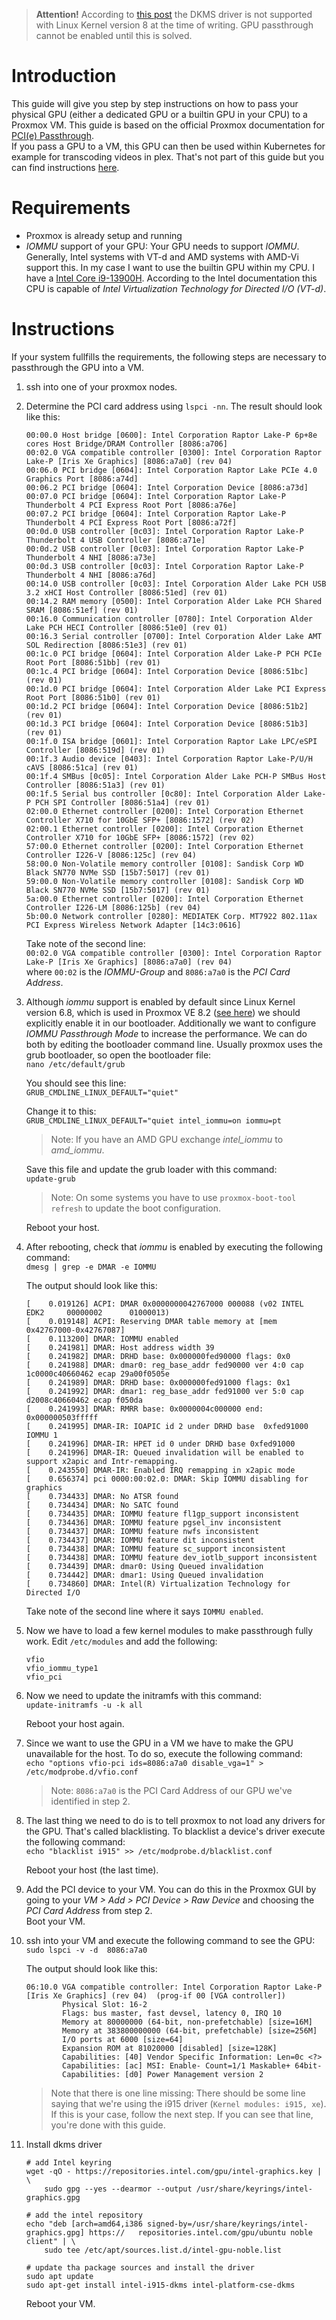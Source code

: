 > **Attention!** According to [this post](https://github.com/intel-analytics/ipex-llm/issues/12156) the DKMS driver is not supported with Linux Kernel version 8 at the time of writing. GPU passthrough cannot be enabled until this is solved.

# Introduction
This guide will give you step by step instructions on how to pass your physical GPU (either a dedicated GPU or a builtin GPU in your CPU) to a Proxmox VM. This guide is based on the official Proxmox documentation for [PCI(e) Passthrough](https://pve.proxmox.com/wiki/PCI(e)_Passthrough).  
If you pass a GPU to a VM, this GPU can then be used within Kubernetes for example for transcoding videos in plex. That's not part of this guide but you can find instructions [here](../Kubernetes/GPU%20Passthrough/Readme.md).

# Requirements
* Proxmox is already setup and running
* _IOMMU_ support of your GPU: Your GPU needs to support _IOMMU_. Generally, Intel systems with VT-d and AMD systems with AMD-Vi support this. In my case I want to use the builtin GPU within my CPU. I have a [Intel Core i9-13900H](https://www.intel.com/content/www/us/en/products/sku/232135/intel-core-i913900h-processor-24m-cache-up-to-5-40-ghz/specifications.html). According to the Intel documentation this CPU is capable of _Intel Virtualization Technology for Directed I/O (VT-d)_.

# Instructions

If your system fullfills the requirements, the following steps are necessary to passthrough the GPU into a VM.

1. ssh into one of your proxmox nodes.

2. Determine the PCI card address using `lspci -nn`. The result should look like this:

    ```shell
    00:00.0 Host bridge [0600]: Intel Corporation Raptor Lake-P 6p+8e cores Host Bridge/DRAM Controller [8086:a706]
    00:02.0 VGA compatible controller [0300]: Intel Corporation Raptor Lake-P [Iris Xe Graphics] [8086:a7a0] (rev 04)
    00:06.0 PCI bridge [0604]: Intel Corporation Raptor Lake PCIe 4.0 Graphics Port [8086:a74d]
    00:06.2 PCI bridge [0604]: Intel Corporation Device [8086:a73d]
    00:07.0 PCI bridge [0604]: Intel Corporation Raptor Lake-P Thunderbolt 4 PCI Express Root Port [8086:a76e]
    00:07.2 PCI bridge [0604]: Intel Corporation Raptor Lake-P Thunderbolt 4 PCI Express Root Port [8086:a72f]
    00:0d.0 USB controller [0c03]: Intel Corporation Raptor Lake-P Thunderbolt 4 USB Controller [8086:a71e]
    00:0d.2 USB controller [0c03]: Intel Corporation Raptor Lake-P Thunderbolt 4 NHI [8086:a73e]
    00:0d.3 USB controller [0c03]: Intel Corporation Raptor Lake-P Thunderbolt 4 NHI [8086:a76d]
    00:14.0 USB controller [0c03]: Intel Corporation Alder Lake PCH USB 3.2 xHCI Host Controller [8086:51ed] (rev 01)
    00:14.2 RAM memory [0500]: Intel Corporation Alder Lake PCH Shared SRAM [8086:51ef] (rev 01)
    00:16.0 Communication controller [0780]: Intel Corporation Alder Lake PCH HECI Controller [8086:51e0] (rev 01)
    00:16.3 Serial controller [0700]: Intel Corporation Alder Lake AMT SOL Redirection [8086:51e3] (rev 01)
    00:1c.0 PCI bridge [0604]: Intel Corporation Alder Lake-P PCH PCIe Root Port [8086:51bb] (rev 01)
    00:1c.4 PCI bridge [0604]: Intel Corporation Device [8086:51bc] (rev 01)
    00:1d.0 PCI bridge [0604]: Intel Corporation Alder Lake PCI Express Root Port [8086:51b0] (rev 01)
    00:1d.2 PCI bridge [0604]: Intel Corporation Device [8086:51b2] (rev 01)
    00:1d.3 PCI bridge [0604]: Intel Corporation Device [8086:51b3] (rev 01)
    00:1f.0 ISA bridge [0601]: Intel Corporation Raptor Lake LPC/eSPI Controller [8086:519d] (rev 01)
    00:1f.3 Audio device [0403]: Intel Corporation Raptor Lake-P/U/H cAVS [8086:51ca] (rev 01)
    00:1f.4 SMBus [0c05]: Intel Corporation Alder Lake PCH-P SMBus Host Controller [8086:51a3] (rev 01)
    00:1f.5 Serial bus controller [0c80]: Intel Corporation Alder Lake-P PCH SPI Controller [8086:51a4] (rev 01)
    02:00.0 Ethernet controller [0200]: Intel Corporation Ethernet Controller X710 for 10GbE SFP+ [8086:1572] (rev 02)
    02:00.1 Ethernet controller [0200]: Intel Corporation Ethernet Controller X710 for 10GbE SFP+ [8086:1572] (rev 02)
    57:00.0 Ethernet controller [0200]: Intel Corporation Ethernet Controller I226-V [8086:125c] (rev 04)
    58:00.0 Non-Volatile memory controller [0108]: Sandisk Corp WD Black SN770 NVMe SSD [15b7:5017] (rev 01)
    59:00.0 Non-Volatile memory controller [0108]: Sandisk Corp WD Black SN770 NVMe SSD [15b7:5017] (rev 01)
    5a:00.0 Ethernet controller [0200]: Intel Corporation Ethernet Controller I226-LM [8086:125b] (rev 04)
    5b:00.0 Network controller [0280]: MEDIATEK Corp. MT7922 802.11ax PCI Express Wireless Network Adapter [14c3:0616]   
    ```

    Take note of the second line:  
    `00:02.0 VGA compatible controller [0300]: Intel Corporation Raptor Lake-P [Iris Xe Graphics] [8086:a7a0] (rev 04)`  
    where `00:02` is the _IOMMU-Group_ and `8086:a7a0` is the _PCI Card Address_.

3. Although _iommu_ support is enabled by default since Linux Kernel version 6.8, which is used in Proxmox VE 8.2 ([see here](https://pve.proxmox.com/wiki/Roadmap)) we should explicitly enable it in our bootloader. Additionally we want to configure _IOMMU Passthrough Mode_ to increase the performance. We can do both by editing the bootloader command line. Usually proxmox uses the grub bootloader, so open the bootloader file:  
    `nano /etc/default/grub`  
    
    You should see this line:  
    `GRUB_CMDLINE_LINUX_DEFAULT="quiet"`  

    Change it to this:  
    `GRUB_CMDLINE_LINUX_DEFAULT="quiet intel_iommu=on iommu=pt`

    > Note: If you have an AMD GPU exchange _intel_iommu_ to _amd_iommu_.

    Save this file and update the grub loader with this command:  
    `update-grub`
    > Note: On some systems you have to use `proxmox-boot-tool refresh` to update the boot configuration.

    Reboot your host.

4. After rebooting, check that _iommu_ is enabled by executing the following command:  
    `dmesg | grep -e DMAR -e IOMMU`  
    
    The output should look like this:  
    ```shell
    [    0.019126] ACPI: DMAR 0x0000000042767000 000088 (v02 INTEL  EDK2     00000002      01000013)
    [    0.019148] ACPI: Reserving DMAR table memory at [mem 0x42767000-0x42767087]
    [    0.113200] DMAR: IOMMU enabled
    [    0.241981] DMAR: Host address width 39
    [    0.241982] DMAR: DRHD base: 0x000000fed90000 flags: 0x0
    [    0.241988] DMAR: dmar0: reg_base_addr fed90000 ver 4:0 cap 1c0000c40660462 ecap 29a00f0505e
    [    0.241989] DMAR: DRHD base: 0x000000fed91000 flags: 0x1
    [    0.241992] DMAR: dmar1: reg_base_addr fed91000 ver 5:0 cap d2008c40660462 ecap f050da
    [    0.241993] DMAR: RMRR base: 0x0000004c000000 end: 0x000000503fffff
    [    0.241995] DMAR-IR: IOAPIC id 2 under DRHD base  0xfed91000 IOMMU 1
    [    0.241996] DMAR-IR: HPET id 0 under DRHD base 0xfed91000
    [    0.241996] DMAR-IR: Queued invalidation will be enabled to support x2apic and Intr-remapping.
    [    0.243550] DMAR-IR: Enabled IRQ remapping in x2apic mode
    [    0.656374] pci 0000:00:02.0: DMAR: Skip IOMMU disabling for graphics
    [    0.734433] DMAR: No ATSR found
    [    0.734434] DMAR: No SATC found
    [    0.734435] DMAR: IOMMU feature fl1gp_support inconsistent
    [    0.734436] DMAR: IOMMU feature pgsel_inv inconsistent
    [    0.734437] DMAR: IOMMU feature nwfs inconsistent
    [    0.734437] DMAR: IOMMU feature dit inconsistent
    [    0.734438] DMAR: IOMMU feature sc_support inconsistent
    [    0.734438] DMAR: IOMMU feature dev_iotlb_support inconsistent
    [    0.734439] DMAR: dmar0: Using Queued invalidation
    [    0.734442] DMAR: dmar1: Using Queued invalidation
    [    0.734860] DMAR: Intel(R) Virtualization Technology for Directed I/O
    ```

    Take note of the second line where it says `IOMMU enabled`.

5. Now we have to load a few kernel modules to make passthrough fully work. Edit `/etc/modules` and add the following:  
    ```shell
    vfio
    vfio_iommu_type1
    vfio_pci
    ```
6. Now we need to update the initramfs with this command:  
    `update-initramfs -u -k all`

    Reboot your host again.

7. Since we want to use the GPU in a VM we have to make the GPU unavailable for the host. To do so, execute the following command:  
    `echo "options vfio-pci ids=8086:a7a0 disable_vga=1" > /etc/modprobe.d/vfio.conf`  

    > Note: `8086:a7a0` is the PCI Card Address of our GPU we've identified in step 2.

8. The last thing we need to do is to tell proxmox to not load any drivers for the GPU. That's called blacklisting. To blacklist a device's driver execute the following command:  
    `echo "blacklist i915" >> /etc/modprobe.d/blacklist.conf`  

    Reboot your host (the last time).

9. Add the PCI device to your VM. You can do this in the Proxmox GUI by going to your _VM > Add > PCI Device > Raw Device_ and choosing the _PCI Card Address_ from step 2.  
    Boot your VM.

10. ssh into your VM and execute the following command to see the GPU:  
    `sudo lspci -v -d  8086:a7a0`  
    
    The output should look like this:  
    ```shell
    06:10.0 VGA compatible controller: Intel Corporation Raptor Lake-P [Iris Xe Graphics] (rev 04)  (prog-if 00 [VGA controller])
            Physical Slot: 16-2
            Flags: bus master, fast devsel, latency 0, IRQ 10
            Memory at 80000000 (64-bit, non-prefetchable) [size=16M]
            Memory at 383800000000 (64-bit, prefetchable) [size=256M]
            I/O ports at 6000 [size=64]
            Expansion ROM at 81020000 [disabled] [size=128K]
            Capabilities: [40] Vendor Specific Information: Len=0c <?>
            Capabilities: [ac] MSI: Enable- Count=1/1 Maskable+ 64bit-
            Capabilities: [d0] Power Management version 2
    ```

    > Note that there is one line missing: There should be some line saying that we're using the i915 driver (`Kernel modules: i915, xe`). If this is your case, follow the next step. If you can see that line, you're done with this guide.

11. Install dkms driver

    ```shell
    # add Intel keyring
    wget -qO - https://repositories.intel.com/gpu/intel-graphics.key | \
        sudo gpg --yes --dearmor --output /usr/share/keyrings/intel-graphics.gpg

    # add the intel repository
    echo "deb [arch=amd64,i386 signed-by=/usr/share/keyrings/intel-graphics.gpg] https://   repositories.intel.com/gpu/ubuntu noble client" | \
        sudo tee /etc/apt/sources.list.d/intel-gpu-noble.list

    # update tha package sources and install the driver
    sudo apt update
    sudo apt-get install intel-i915-dkms intel-platform-cse-dkms
    ```

    Reboot your VM.


